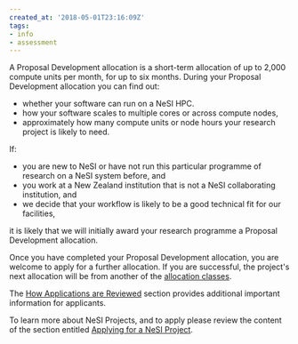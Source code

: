 ```yaml
---
created_at: '2018-05-01T23:16:09Z'
tags:
- info
- assessment
---
```


A Proposal Development allocation is a short-term allocation of up to
2,000 compute units per month, for up to six months. During your Proposal
Development allocation you can find out:

- whether your software can run on a NeSI HPC.
- how your software scales to multiple cores or across compute nodes,
- approximately how many compute units or node hours your research
    project is likely to need.

If:

- you are new to NeSI or have not run this particular programme of
    research on a NeSI system before, and
- you work at a New Zealand institution that is not a NeSI
    collaborating institution, and
- we decide that your workflow is likely to be a good technical fit
    for our facilities,

it is likely that we will initially award your research programme a
Proposal Development allocation.

Once you have completed your Proposal Development allocation, you are
welcome to apply for a further allocation. If you are successful, the
project's next allocation will be from another of the
[allocation classes](../../General/Policy/Allocation_classes.md).

The [How Applications are Reviewed](How_we_review_applications.md) section
provides additional important information for applicants.

To learn more about NeSI Projects, and to apply please review the
content of the section entitled [Applying for a NeSI Project](../../Getting_Started/Accounts-Projects_and_Allocations/Applying_for_a_new_NeSI_project.md).
